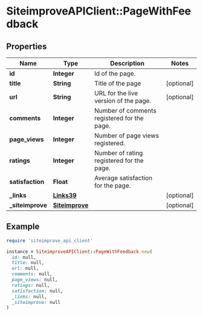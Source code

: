 # SiteimproveAPIClient::PageWithFeedback

## Properties

| Name | Type | Description | Notes |
| ---- | ---- | ----------- | ----- |
| **id** | **Integer** | Id of the page. |  |
| **title** | **String** | Title of the page | [optional] |
| **url** | **String** | URL for the live version of the page. | [optional] |
| **comments** | **Integer** | Number of comments registered for the page. |  |
| **page_views** | **Integer** | Number of page views registered. |  |
| **ratings** | **Integer** | Number of rating registered for the page. |  |
| **satisfaction** | **Float** | Average satisfaction for the page. |  |
| **_links** | [**Links39**](Links39.md) |  | [optional] |
| **_siteimprove** | [**Siteimprove**](Siteimprove.md) |  | [optional] |

## Example

```ruby
require 'siteimprove_api_client'

instance = SiteimproveAPIClient::PageWithFeedback.new(
  id: null,
  title: null,
  url: null,
  comments: null,
  page_views: null,
  ratings: null,
  satisfaction: null,
  _links: null,
  _siteimprove: null
)
```

